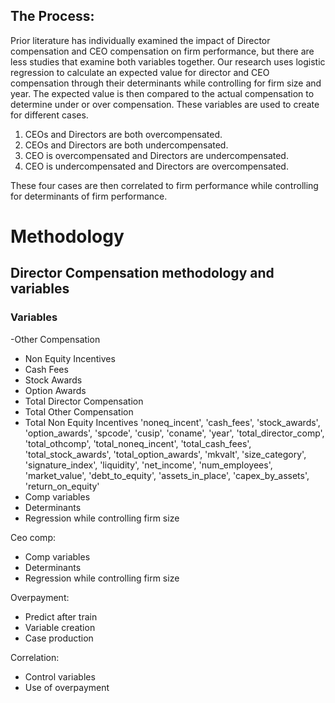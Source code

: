 ## The Process:

Prior literature has individually examined the impact of Director compensation and CEO compensation on firm performance, but there are less studies that examine both variables together. Our research uses logistic regression to calculate an expected value for director and CEO compensation through their determinants while controlling for firm size and year. The expected value is then compared to the actual compensation to determine under or over compensation. These variables are used to create for different cases.

1)  CEOs and Directors are both overcompensated.
2)  CEOs and Directors are both undercompensated.
3)  CEO is overcompensated and Directors are undercompensated.
4)  CEO is undercompensated and Directors are overcompensated.

These four cases are then correlated to firm performance while controlling for determinants of firm performance.

# Methodology

## Director Compensation methodology and variables

### Variables
-Other Compensation
- Non Equity Incentives
- Cash Fees
- Stock Awards
- Option Awards
- Total Director Compensation
- Total Other Compensation
- Total Non Equity Incentives
       'noneq_incent', 'cash_fees', 'stock_awards', 'option_awards', 'spcode',
       'cusip', 'coname', 'year', 'total_director_comp', 'total_othcomp',
       'total_noneq_incent', 'total_cash_fees', 'total_stock_awards',
       'total_option_awards', 'mkvalt', 'size_category', 'signature_index',
       'liquidity', 'net_income', 'num_employees', 'market_value',
       'debt_to_equity', 'assets_in_place', 'capex_by_assets',
       'return_on_equity'
- Comp variables
- Determinants
- Regression while controlling firm size

Ceo comp:
- Comp variables
- Determinants
- Regression while controlling firm size

Overpayment:
- Predict after train
- Variable creation
- Case production

Correlation:
- Control variables
- Use of overpayment
